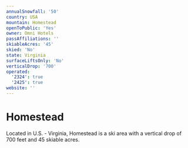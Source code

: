 ```yaml
---
annualSnowfall: '50'
country: USA
mountain: Homestead
openToPublic: 'Yes'
owner: Omni Hotels
passAffiliations: ''
skiableAcres: '45'
skied: 'No'
state: Virginia
surfaceLiftsOnly: 'No'
verticalDrop: '700'
operated:
  '2324': true
  '2425': true
website: ''
---
```



# Homestead

Located in U.S. - Virginia, Homestead is a ski area with a vertical drop of 700 feet and 45 skiable acres.

